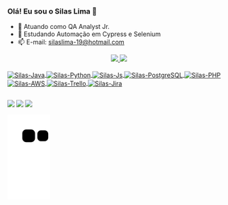 ### Olá! Eu sou o Silas Lima 👋

- 🔭 Atuando como QA Analyst Jr.
- 🌱 Estudando Automação em Cypress e Selenium
- 📫 E-mail: silaslima-19@hotmail.com

<div align="center">
  <a href="https://github.com/Silas-assis">
  <img height="180em" src="https://github-readme-stats.vercel.app/api?username=Silas-assis&show_icons=true&theme=dark&include_all_commits=true&count_private=true"/>
  <img height="180em" src="https://github-readme-stats.vercel.app/api/top-langs/?username=Silas-assis&layout=compact&langs_count=7&theme=dark"/>
</div>
<div style="display: inline_block"><br>
  <img align="center" alt="Silas-Java" height="30" width="40" src="https://cdn.jsdelivr.net/gh/devicons/devicon/icons/java/java-original-wordmark.svg">
  <img align="center" alt="Silas-Python" height="30" width="40" src="https://cdn.jsdelivr.net/gh/devicons/devicon/icons/python/python-original.svg">
  <img align="center" alt="Silas-Js" height="30" width="40" src="https://cdn.jsdelivr.net/gh/devicons/devicon/icons/javascript/javascript-original.svg">
  <img align="center" alt="Silas-PostgreSQL" height="30" width="40" src="https://cdn.jsdelivr.net/gh/devicons/devicon/icons/postgresql/postgresql-original.svg">
  <img align="center" alt="Silas-PHP" height="30" width="40" src="https://cdn.jsdelivr.net/gh/devicons/devicon/icons/php/php-original.svg">
  <img align="center" alt="Silas-AWS" height="30" width="40" src="https://cdn.jsdelivr.net/gh/devicons/devicon/icons/amazonwebservices/amazonwebservices-original.svg">
  <img align="center" alt="Silas-Trello" height="30" width="40" src="https://cdn.jsdelivr.net/gh/devicons/devicon/icons/trello/trello-plain-wordmark.svg">
  <img align="center" alt="Silas-Jira" height="30" width="40" src="https://cdn.jsdelivr.net/gh/devicons/devicon/icons/jira/jira-original-wordmark.svg">
</div>

##

<div>
  <a href="https://www.linkedin.com/in/silas-lima-de-assis" target="_blank"><img src="https://img.shields.io/badge/-LinkedIn-%230077B5?style=for-the-badge&logo=linkedin&logoColor=white" target="_blank"></a> 
  <a href="https://t.me/SilasLimaDeAssis" target="_blank"><img src="https://img.shields.io/badge/Telegram-2CA5E0?style=for-the-badge&logo=telegram&logoColor=white" target="_blank"></a>
 <a href="https://discord.gg/Silas Lima de Assis#3744" target="_blank"><img src="https://img.shields.io/badge/Discord-7289DA?style=for-the-badge&logo=discord&logoColor=white" target="_blank"></a> 
 
  ![Snake animation](https://github.com/rafaballerini/rafaballerini/blob/output/github-contribution-grid-snake.svg)
 
</div>
